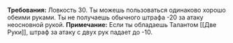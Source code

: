 **Требования:** Ловкость 30.
Ты можешь пользоваться одинаково хорошо обеими руками. Ты не получаешь обычного штрафа -20 за атаку неосновной рукой.
**Примечание:** Если ты обладаешь Талантом [[Две Руки]], штраф за атаку с двух рук падает до -10.
